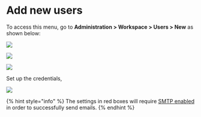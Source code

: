 # Add new users

To access this menu, go to **Administration > Workspace > Users > New** as shown below:

![](<../../../../.gitbook/assets/2021-11-20\_23-29-48 (1) (1) (1) (1) (12) (10) (1) (1) (5).png>)

![](../../../../.gitbook/assets/2021-11-28\_02-33-07.png)

![](../../../../.gitbook/assets/2021-11-28\_02-59-33.png)

Set up the credentials,

![](../../../../.gitbook/assets/2021-11-28\_03-04-58.png)

{% hint style="info" %}
The settings in red boxes will require [SMTP enabled](https://docs.rocket.chat/guides/administration/settings/email/setup#set-up-your-credentials) in order to successfully send emails.
{% endhint %}
